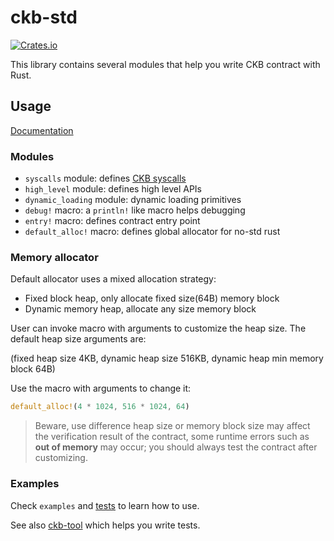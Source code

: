 # ckb-std
[![Crates.io](https://img.shields.io/crates/v/ckb-std.svg)](https://crates.io/crates/ckb-std) 

This library contains several modules that help you write CKB contract with Rust.

## Usage

[Documentation](https://docs.rs/ckb-std/0.6.3/ckb_std/)

### Modules

* `syscalls` module: defines [CKB syscalls](https://github.com/nervosnetwork/rfcs/blob/master/rfcs/0009-vm-syscalls/0009-vm-syscalls.md)
* `high_level` module: defines high level APIs
* `dynamic_loading` module: dynamic loading primitives
* `debug!` macro: a `println!` like macro helps debugging
* `entry!` macro: defines contract entry point
* `default_alloc!` macro: defines global allocator for no-std rust

### Memory allocator

Default allocator uses a mixed allocation strategy:

* Fixed block heap, only allocate fixed size(64B) memory block
* Dynamic memory heap, allocate any size memory block

User can invoke macro with arguments to customize the heap size. The default heap size arguments are:

(fixed heap size 4KB, dynamic heap size 516KB, dynamic heap min memory block 64B)

Use the macro with arguments to change it:

``` rust
default_alloc!(4 * 1024, 516 * 1024, 64)
```

> Beware, use difference heap size or memory block size may affect the verification result of the contract, some runtime errors such as **out of memory** may occur; you should always test the contract after customizing.

### Examples

Check `examples` and [tests](https://github.com/jjyr/ckb-std/blob/master/test/contract/src/main.rs) to learn how to use.

See also [ckb-tool](https://github.com/jjyr/ckb-tool) which helps you write tests.
